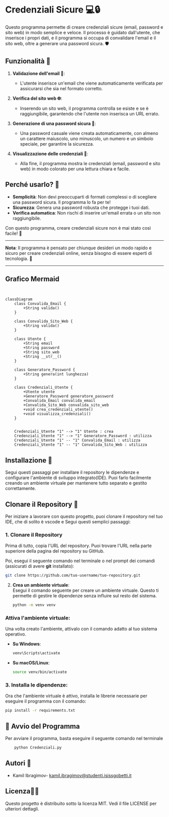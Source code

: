 # Credenziali Sicure 💻🔒

Questo programma permette di creare credenziali sicure (email, password e sito web) in modo semplice e veloce. Il processo è guidato dall'utente, che inserisce i propri dati, e il programma si occupa di convalidare l'email e il sito web, oltre a generare una password sicura. 🛡️

## Funzionalità 🌟

1. **Validazione dell'email 📧**: 
   - L'utente inserisce un'email che viene automaticamente verificata per assicurarsi che sia nel formato corretto.
  
2. **Verifica del sito web 🌐**: 
   - Inserendo un sito web, il programma controlla se esiste e se è raggiungibile, garantendo che l'utente non inserisca un URL errato.

3. **Generazione di una password sicura 🔑**: 
   - Una password casuale viene creata automaticamente, con almeno un carattere maiuscolo, uno minuscolo, un numero e un simbolo speciale, per garantire la sicurezza.

4. **Visualizzazione delle credenziali 🎉**: 
   - Alla fine, il programma mostra le credenziali (email, password e sito web) in modo colorato per una lettura chiara e facile.

## Perché usarlo? 🤔

- **Semplicità**: Non devi preoccuparti di formati complessi o di scegliere una password sicura. Il programma lo fa per te!
- **Sicurezza**: Genera una password robusta che protegge i tuoi dati.
- **Verifica automatica**: Non rischi di inserire un'email errata o un sito non raggiungibile.

Con questo programma, creare credenziali sicure non è mai stato così facile! 🎯

---

**Nota**: Il programma è pensato per chiunque desideri un modo rapido e sicuro per creare credenziali online, senza bisogno di essere esperti di tecnologia. 🚀

---

##      Grafico      Mermaid
```mermaid
                                

classDiagram
    class Convalida_Email {
        +String valida()
    }

    class Convalida_Sito_Web {
        +String valida()
    }

    class Utente {
        +String email
        +String password
        +String sito_web
        +String __str__()
    }

    class Generatore_Password {
        +String genera(int lunghezza)
    }

    class Credenziali_Utente {
        +Utente utente
        +Generatore_Password generatore_password
        +Convalida_Email convalida_email
        +Convalida_Sito_Web convalida_sito_web
        +void crea_credenziali_utente()
        +void visualizza_credenziali()
    }

    
    Credenziali_Utente "1" --> "1" Utente : crea
    Credenziali_Utente "1" --> "1" Generatore_Password : utilizza
    Credenziali_Utente "1" -- "1" Convalida_Email : utilizza
    Credenziali_Utente "1" -- "1" Convalida_Sito_Web : utilizza
```
## Installazione 🔧

Segui questi passaggi per installare il repository le dipendenze e configurare l'ambiente di sviluppo integrato(IDE). Puoi farlo facilmente creando un ambiente virtuale per mantenere tutto separato e gestito correttamente.
## Clonare il Repository 🚀

Per iniziare a lavorare con questo progetto, puoi clonare il repository nel tuo IDE, che di solito è vscode e Segui questi semplici passaggi:

### 1. Clonare il Repository

Prima di tutto, copia l'URL del repository. Puoi trovare l'URL nella parte superiore della pagina del repository su GitHub. 

Poi, esegui il seguente comando nel terminale o nel prompt dei comandi (assicurati di avere **git** installato):

```bash
git clone https://github.com/tuo-username/tuo-repository.git
```


2. **Crea un ambiente virtuale**:  
   Esegui il comando seguente per creare un ambiente virtuale. Questo ti permette di gestire le dipendenze senza influire sul resto del sistema.
   ```bash
   python -m venv venv
### Attiva l'ambiente virtuale:

Una volta creato l'ambiente, attivalo con il comando adatto al tuo sistema operativo.

- **Su Windows**:
    ```bash
    venv\Scripts\activate
    ```

- **Su macOS/Linux**:
    ```bash
    source venv/bin/activate
    ```
### 3. Installa le dipendenze:
Ora che l'ambiente virtuale è attivo, installa le librerie necessarie per eseguire il programma con il comando:

```bash
pip install -r requirements.txt
```
## 🚀 Avvio del Programma
Per avviare il programma, basta eseguire il seguente comando nel terminale
```bash
    python Credenziali.py                          
```

## Autori 🦹
- Kamil Ibragimov- kamil.ibragimov@studenti.isissgobetti.it

## Licenza👮‍♂️
Questo progetto è distribuito sotto la licenza MIT. Vedi il file LICENSE per ulteriori dettagli.
